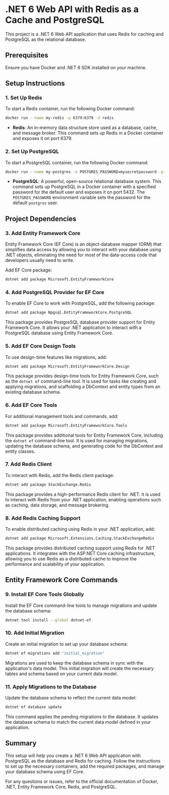 # .NET 6 Web API with Redis as a Cache and PostgreSQL

This project is a .NET 6 Web API application that uses Redis for caching and PostgreSQL as the relational database.

## Prerequisites

Ensure you have Docker and .NET 6 SDK installed on your machine.

## Setup Instructions

### 1. Set Up Redis

To start a Redis container, run the following Docker command:

```bash
docker run --name my-redis -p 6379:6379 -d redis
```

- **Redis**: An in-memory data structure store used as a database, cache, and message broker. This command sets up Redis in a Docker container and exposes it on port 6379.

### 2. Set Up PostgreSQL

To start a PostgreSQL container, run the following Docker command:

```bash
docker run --name my-postgres -e POSTGRES_PASSWORD=mysecretpassword -p 5432:5432 -d postgres
```

- **PostgreSQL**: A powerful, open-source relational database system. This command sets up PostgreSQL in a Docker container with a specified password for the default user and exposes it on port 5432. The `POSTGRES_PASSWORD` environment variable sets the password for the default `postgres` user.

## Project Dependencies

### 3. Add Entity Framework Core

Entity Framework Core (EF Core) is an object-database mapper (ORM) that simplifies data access by allowing you to interact with your database using .NET objects, eliminating the need for most of the data-access code that developers usually need to write.

Add EF Core package:

```bash
dotnet add package Microsoft.EntityFrameworkCore
```

### 4. Add PostgreSQL Provider for EF Core

To enable EF Core to work with PostgreSQL, add the following package:

```bash
dotnet add package Npgsql.EntityFrameworkCore.PostgreSQL
```
This package provides PostgreSQL database provider support for Entity Framework Core. It allows your .NET application to interact with a PostgreSQL database using Entity Framework Core.

### 5. Add EF Core Design Tools

To use design-time features like migrations, add:

```bash
dotnet add package Microsoft.EntityFrameworkCore.Design
```

This package provides design-time tools for Entity Framework Core, such as the `dotnet ef` command-line tool. It is used for tasks like creating and applying migrations, and scaffolding a DbContext and entity types from an existing database schema.

### 6. Add EF Core Tools

For additional management tools and commands, add:

```bash
dotnet add package Microsoft.EntityFrameworkCore.Tools
```

This package provides additional tools for Entity Framework Core, including the `dotnet ef` command-line tool. It is used for managing migrations, updating the database schema, and generating code for the DbContext and entity classes.

### 7. Add Redis Client

To interact with Redis, add the Redis client package:

```bash
dotnet add package StackExchange.Redis
```

This package provides a high-performance Redis client for .NET. It is used to interact with Redis from your .NET application, enabling operations such as caching, data storage, and message brokering.

### 8. Add Redis Caching Support

To enable distributed caching using Redis in your .NET application, add:

```bash
dotnet add package Microsoft.Extensions.Caching.StackExchangeRedis
```

This package provides distributed caching support using Redis for .NET applications. It integrates with the ASP.NET Core caching infrastructure, allowing you to use Redis as a distributed cache to improve the performance and scalability of your application.

## Entity Framework Core Commands

### 9. Install EF Core Tools Globally

Install the EF Core command-line tools to manage migrations and update the database schema:

```bash
dotnet tool install --global dotnet-ef
```

### 10. Add Initial Migration

Create an initial migration to set up your database schema:

```bash
dotnet ef migrations add "initial_migration"
```

Migrations are used to keep the database schema in sync with the application's data model. This initial migration will create the necessary tables and schema based on your current data model.

### 11. Apply Migrations to the Database

Update the database schema to reflect the current data model:

```bash
dotnet ef database update
```

This command applies the pending migrations to the database. It updates the database schema to match the current data model defined in your application.

## Summary

This setup will help you create a .NET 6 Web API application with PostgreSQL as the database and Redis for caching. Follow the instructions to set up the necessary containers, add the required packages, and manage your database schema using EF Core.

For any questions or issues, refer to the official documentation of Docker, .NET, Entity Framework Core, Redis, and PostgreSQL.
